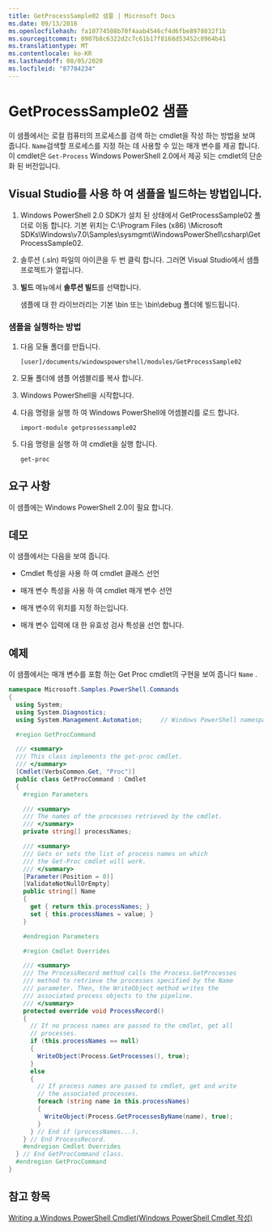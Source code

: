 ```yaml
---
title: GetProcessSample02 샘플 | Microsoft Docs
ms.date: 09/13/2016
ms.openlocfilehash: fa10774508b70f4aab4546cf4d6fbe8978032f1b
ms.sourcegitcommit: 0907b8c6322d2c7c61b17f8168d53452c8964b41
ms.translationtype: MT
ms.contentlocale: ko-KR
ms.lasthandoff: 08/05/2020
ms.locfileid: "87784234"
---
```

# <a name="getprocesssample02-sample"></a>GetProcessSample02 샘플

이 샘플에서는 로컬 컴퓨터의 프로세스를 검색 하는 cmdlet을 작성 하는 방법을 보여 줍니다. `Name`검색할 프로세스를 지정 하는 데 사용할 수 있는 매개 변수를 제공 합니다. 이 cmdlet은 `Get-Process` Windows PowerShell 2.0에서 제공 되는 cmdlet의 단순화 된 버전입니다.

## <a name="how-to-build-the-sample-using-visual-studio"></a>Visual Studio를 사용 하 여 샘플을 빌드하는 방법입니다.

1. Windows PowerShell 2.0 SDK가 설치 된 상태에서 GetProcessSample02 폴더로 이동 합니다. 기본 위치는 C:\Program Files (x86) \Microsoft SDKs\Windows\v7.0\Samples\sysmgmt\WindowsPowerShell\csharp\GetProcessSample02.

2. 솔루션 (.sln) 파일의 아이콘을 두 번 클릭 합니다. 그러면 Visual Studio에서 샘플 프로젝트가 열립니다.

3. **빌드** 메뉴에서 **솔루션 빌드**를 선택합니다.

    샘플에 대 한 라이브러리는 기본 \bin 또는 \bin\debug 폴더에 빌드됩니다.

### <a name="how-to-run-the-sample"></a>샘플을 실행하는 방법

1. 다음 모듈 폴더를 만듭니다.

    `[user]/documents/windowspowershell/modules/GetProcessSample02`

2. 모듈 폴더에 샘플 어셈블리를 복사 합니다.

3. Windows PowerShell을 시작합니다.

4. 다음 명령을 실행 하 여 Windows PowerShell에 어셈블리를 로드 합니다.

    `import-module getprossessample02`

5. 다음 명령을 실행 하 여 cmdlet을 실행 합니다.

    `get-proc`

## <a name="requirements"></a>요구 사항

이 샘플에는 Windows PowerShell 2.0이 필요 합니다.

## <a name="demonstrates"></a>데모

이 샘플에서는 다음을 보여 줍니다.

- Cmdlet 특성을 사용 하 여 cmdlet 클래스 선언

- 매개 변수 특성을 사용 하 여 cmdlet 매개 변수 선언

- 매개 변수의 위치를 지정 하는입니다.

- 매개 변수 입력에 대 한 유효성 검사 특성을 선언 합니다.

## <a name="example"></a>예제

이 샘플에서는 매개 변수를 포함 하는 Get Proc cmdlet의 구현을 보여 줍니다 `Name` .

```csharp
namespace Microsoft.Samples.PowerShell.Commands
{
  using System;
  using System.Diagnostics;
  using System.Management.Automation;     // Windows PowerShell namespace

  #region GetProcCommand

  /// <summary>
  /// This class implements the get-proc cmdlet.
  /// </summary>
  [Cmdlet(VerbsCommon.Get, "Proc")]
  public class GetProcCommand : Cmdlet
  {
    #region Parameters

    /// <summary>
    /// The names of the processes retrieved by the cmdlet.
    /// </summary>
    private string[] processNames;

    /// <summary>
    /// Gets or sets the list of process names on which
    /// the Get-Proc cmdlet will work.
    /// </summary>
    [Parameter(Position = 0)]
    [ValidateNotNullOrEmpty]
    public string[] Name
    {
      get { return this.processNames; }
      set { this.processNames = value; }
    }

    #endregion Parameters

    #region Cmdlet Overrides

    /// <summary>
    /// The ProcessRecord method calls the Process.GetProcesses
    /// method to retrieve the processes specified by the Name
    /// parameter. Then, the WriteObject method writes the
    /// associated process objects to the pipeline.
    /// </summary>
    protected override void ProcessRecord()
    {
      // If no process names are passed to the cmdlet, get all
      // processes.
      if (this.processNames == null)
      {
        WriteObject(Process.GetProcesses(), true);
      }
      else
      {
        // If process names are passed to cmdlet, get and write
        // the associated processes.
        foreach (string name in this.processNames)
        {
          WriteObject(Process.GetProcessesByName(name), true);
        }
      } // End if (processNames...).
    } // End ProcessRecord.
    #endregion Cmdlet Overrides
  } // End GetProcCommand class.
  #endregion GetProcCommand
}
```

## <a name="see-also"></a>참고 항목

[Writing a Windows PowerShell Cmdlet(Windows PowerShell Cmdlet 작성)](./writing-a-windows-powershell-cmdlet.md)

